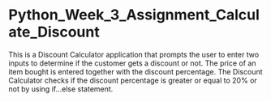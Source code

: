 # Python_Week_3_Assignment_Calculate_Discount
This is a Discount Calculator application that prompts the user to enter two inputs to determine if the customer gets a discount or not. The price of an item bought is entered together with the discount percentage.   The Discount Calculator checks if the discount percentage is greater or equal to 20% or not by using if...else statement. 
